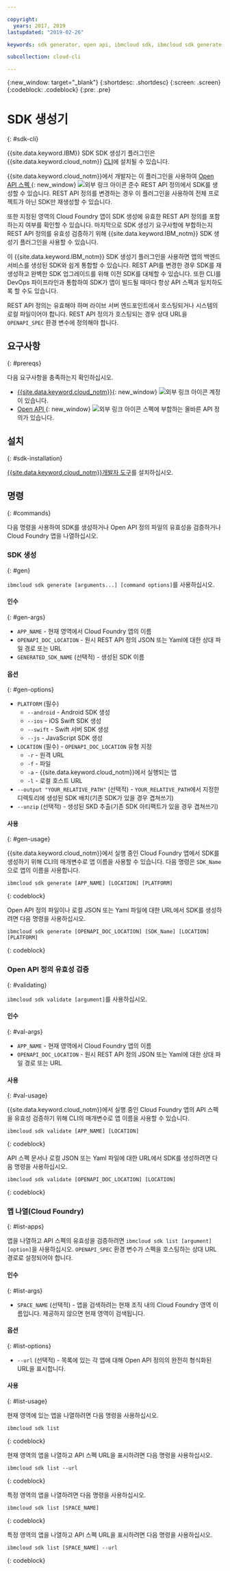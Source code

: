 ```yaml
---

copyright:
  years: 2017, 2019
lastupdated: "2019-02-26"

keywords: sdk generator, open api, ibmcloud sdk, ibmcloud sdk generate, generate, sdk validate, sdk list, cloud foundry, rest api 

subcollection: cloud-cli

---
```


{:new_window: target="_blank"}
{:shortdesc: .shortdesc}
{:screen: .screen}
{:codeblock: .codeblock}
{:pre: .pre}

# SDK 생성기
{: #sdk-cli}

{{site.data.keyword.IBM}} SDK SDK 생성기 플러그인은 {{site.data.keyword.cloud_notm}} [CLI](/docs/cli?topic=cloud-cli-ibmcloud-cli#ibmcloud-cli)에 설치될 수 있습니다.

{{site.data.keyword.cloud_notm}}에서 개발자는 이 플러그인을 사용하여 [Open API 스펙 ](https://www.openapis.org/){: new_window} ![외부 링크 아이콘](../../icons/launch-glyph.svg "외부 링크 아이콘") 준수 REST API 정의에서 SDK를 생성할 수 있습니다. REST API 정의를 변경하는 경우 이 플러그인을 사용하여 전체 프로젝트가 아닌 SDK만 재생성할 수 있습니다.

또한 지정된 영역의 Cloud Foundry 앱이 SDK 생성에 유효한 REST API 정의를 포함하는지 여부를 확인할 수 있습니다. 마지막으로 SDK 생성기 요구사항에 부합하는지 REST API 정의를 유효성 검증하기 위해 {{site.data.keyword.IBM_notm}} SDK 생성기 플러그인을 사용할 수 있습니다.

이 {{site.data.keyword.IBM_notm}} SDK 생성기 플러그인을 사용하면 앱의 백엔드 서비스를 생성된 SDK와 쉽게 통합할 수 있습니다. REST API를 변경한 경우 SDK를 재생성하고 완벽한 SDK 업그레이드를 위해 이전 SDK를 대체할 수 있습니다. 또한 CLI를 DevOps 파이프라인과 통합하여 SDK가 앱이 빌드될 때마다 항상 API 스펙과 일치하도록 할 수도 있습니다.

REST API 정의는 유효해야 하며 라이브 서버 엔드포인트에서 호스팅되거나 시스템의 로컬 파일이어야 합니다. REST API 정의가 호스팅되는 경우 상대 URL을 `OPENAPI_SPEC` 환경 변수에 정의해야 합니다.

## 요구사항
{: #prereqs}

다음 요구사항을 충족하는지 확인하십시오.

* [{{site.data.keyword.cloud_notm}}](https://{DomainName}){: new_window} ![외부 링크 아이콘](../../icons/launch-glyph.svg "외부 링크 아이콘") 계정이 있습니다.
* [Open API ](https://www.openapis.org/){: new_window} ![외부 링크 아이콘](../../icons/launch-glyph.svg "외부 링크 아이콘") 스펙에 부합하는 올바른 API 정의가 있습니다.

## 설치
{: #sdk-installation}

[{{site.data.keyword.cloud_notm}}개발자 도구](/docs/cli?topic=cloud-cli-ibmcloud-cli#ibmcloud-cli)를 설치하십시오.

## 명령
{: #commands}

다음 명령을 사용하여 SDK를 생성하거나 Open API 정의 파일의 유효성을 검증하거나 Cloud Foundry 앱을 나열하십시오.

### SDK 생성
{: #gen}

`ibmcloud sdk generate [arguments...] [command options]`를 사용하십시오.

#### 인수
{: #gen-args}

* `APP_NAME` - 현재 영역에서 Cloud Foundry 앱의 이름
* `OPENAPI_DOC_LOCATION` - 원시 REST API 정의 JSON 또는 Yaml에 대한 상대 파일 경로 또는 URL
* `GENERATED_SDK_NAME` (선택적) - 생성된 SDK 이름


#### 옵션
{: #gen-options}

* `PLATFORM` (필수)
   * `--android` - Android SDK 생성
   * `--ios` - iOS Swift SDK 생성
   * `--swift` - Swift 서버 SDK 생성
   * `--js` - JavaScript SDK 생성
* `LOCATION` (필수) - `OPENAPI_DOC_LOCATION` 유형 지정
   * `-r` - 원격 URL
   * `-f` - 파일
   * `-a` - {{site.data.keyword.cloud_notm}}에서 실행되는 앱
   * `-l` - 로컬 호스트 URL
* `--output "YOUR_RELATIVE_PATH"` (선택적) - `YOUR_RELATIVE_PATH`에서 지정한 디렉토리에 생성된 SDK 배치(기존 SDK가 있을 경우 겹쳐쓰기)
* `--unzip` (선택적) - 생성된 SKD 추출(기존 SDK 아티팩트가 있을 경우 겹쳐쓰기)


#### 사용
{: #gen-usage}

{{site.data.keyword.cloud_notm}}에서 실행 중인 Cloud Foundry 앱에서 SDK를 생성하기 위해 CLI의 매개변수로 앱 이름을 사용할 수 있습니다. 다음 명령은 `SDK_Name`으로 앱의 이름을 사용합니다.

```
ibmcloud sdk generate [APP_NAME] [LOCATION] [PLATFORM]
```
{: codeblock}

Open API 정의 파일이나 로컬 JSON 또는 Yaml 파일에 대한 URL에서 SDK를 생성하려면 다음 명령을 사용하십시오.

```
ibmcloud sdk generate [OPENAPI_DOC_LOCATION] [SDK_Name] [LOCATION] [PLATFORM]
```
{: codeblock}


### Open API 정의 유효성 검증
{: #validating}

`ibmcloud sdk validate [argument]`를 사용하십시오.


#### 인수
{: #val-args}

* `APP_NAME` - 현재 영역에서 Cloud Foundry 앱의 이름
* `OPENAPI_DOC_LOCATION` - 원시 REST API 정의 JSON 또는 Yaml에 대한 상대 파일 경로 또는 URL


#### 사용
{: #val-usage}

{{site.data.keyword.cloud_notm}}에서 실행 중인 Cloud Foundry 앱의 API 스펙을 유효성 검증하기 위해 CLI의 매개변수로 앱 이름을 사용할 수 있습니다.

```
ibmcloud sdk validate [APP_NAME] [LOCATION]
```
{: codeblock}

API 스펙 문서나 로컬 JSON 또는 Yaml 파일에 대한 URL에서 SDK를 생성하려면 다음 명령을 사용하십시오.

```
ibmcloud sdk validate [OPENAPI_DOC_LOCATION] [LOCATION]
```
{: codeblock}



### 앱 나열(Cloud Foundry)
{: #list-apps}

앱을 나열하고 API 스펙의 유효성을 검증하려면 `ibmcloud sdk list [argument] [option]`을 사용하십시오. `OPENAPI_SPEC` 환경 변수가 스펙을 호스팅하는 상대 URL 경로로 설정되어야 합니다.


#### 인수
{: #list-args}

* `SPACE_NAME` (선택적) - 앱을 검색하려는 현재 조직 내의 Cloud Foundry 영역 이름입니다. 제공하지 않으면 현재 영역이 검색됩니다.


#### 옵션
{: #list-options}

* `--url` (선택적) - 목록에 있는 각 앱에 대해 Open API 정의의 완전히 형식화된 URL을 표시합니다.


#### 사용
{: #list-usage}

현재 영역에 있는 앱을 나열하려면 다음 명령을 사용하십시오.

```
ibmcloud sdk list
```
{: codeblock}

현재 영역의 앱을 나열하고 API 스펙 URL을 표시하려면 다음 명령을 사용하십시오.

```
ibmcloud sdk list --url
```
{: codeblock}

특정 영역의 앱을 나열하려면 다음 명령을 사용하십시오.

```
ibmcloud sdk list [SPACE_NAME]
```
{: codeblock}

특정 영역의 앱을 나열하고 API 스펙 URL을 표시하려면 다음 명령을 사용하십시오.

```
ibmcloud sdk list [SPACE_NAME] --url
```
{: codeblock}
